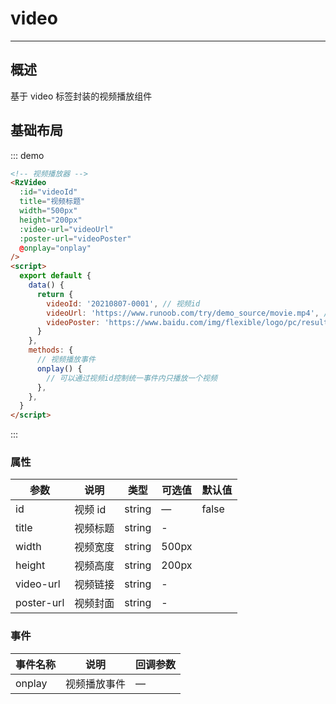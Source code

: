 # video

---

## 概述

基于 video 标签封装的视频播放组件

## 基础布局

<div class="demo-block">
    <!-- 视频播放器 -->
    <RzVideo
      :id="videoId"
      title="视频标题"
      width="500px"
      height="200px"
      :video-url="videoUrl"
      :poster-url="videoPoster"
      @onplay="onplay"
    />
  <script>
  export default {
    data () {
      return {
        videoId: '20210807-0001', // 视频id
        videoUrl: 'https://www.runoob.com/try/demo_source/movie.mp4', // 视频链接
        videoPoster: 'https://www.baidu.com/img/flexible/logo/pc/result.png', // 视频封面地址
      }
    },
    methods: {
      // 视频播放事件
      onplay() {
        // 可以通过视频id控制统一事件内只播放一个视频
      },
    }
  }
  </script>
</div>

::: demo

```html
<!-- 视频播放器 -->
<RzVideo
  :id="videoId"
  title="视频标题"
  width="500px"
  height="200px"
  :video-url="videoUrl"
  :poster-url="videoPoster"
  @onplay="onplay"
/>
<script>
  export default {
    data() {
      return {
        videoId: '20210807-0001', // 视频id
        videoUrl: 'https://www.runoob.com/try/demo_source/movie.mp4', // 视频链接
        videoPoster: 'https://www.baidu.com/img/flexible/logo/pc/result.png', // 视频封面地址
      }
    },
    methods: {
      // 视频播放事件
      onplay() {
        // 可以通过视频id控制统一事件内只播放一个视频
      },
    },
  }
</script>
```

:::

### 属性

| 参数       | 说明     | 类型   | 可选值 | 默认值 |
| ---------- | -------- | ------ | ------ | ------ |
| id         | 视频 id  | string | —      | false  |
| title      | 视频标题 | string | -      |
| width      | 视频宽度 | string | 500px  |
| height     | 视频高度 | string | 200px  |
| video-url  | 视频链接 | string | -      |
| poster-url | 视频封面 | string | -      |

### 事件

| 事件名称 | 说明         | 回调参数 |
| -------- | ------------ | -------- |
| onplay   | 视频播放事件 | —        |
